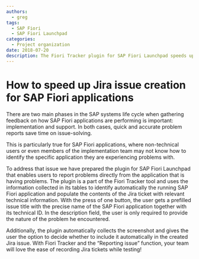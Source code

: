 ```yaml
---
authors:
  - greg
tags:
  - SAP Fiori
  - SAP Fiori Launchpad
categories:
  - Project organization
date: 2018-07-20
description: The Fiori Tracker plugin for SAP Fiori Launchpad speeds up Jira issue creation by automatically identifying the problem app and pre-filling technical details.
---
```



# How to speed up Jira issue creation for SAP Fiori applications

There are two main phases in the SAP systems life cycle when gathering feedback on how SAP Fiori applications are performing is important: implementation and support. In both cases, quick and accurate problem reports save time on issue-solving.

<!-- more -->
This is particularly true for SAP Fiori applications, where non-technical users or even members of the implementation team may not know how to identify the specific application they are experiencing problems with.

To address that issue we have prepared the plugin for SAP Fiori Launchpad that enables users to report problems directly from the application that is having problems. The plugin is a part of the Fiori Tracker tool and uses the information collected in its tables to identify automatically the running SAP Fiori application and populate the contents of the Jira ticket with relevant technical information.
With the press of one button, the user gets a prefilled issue title with the precise name of the SAP Fiori application together with its technical ID. In the description field, the user is only required to provide the nature of the problem he encountered.

Additionally, the plugin automatically collects the screenshot and gives the user the option to decide whether to include it automatically in the created Jira issue.
With Fiori Tracker and the “Reporting issue” function, your team will love the ease of recording Jira tickets while testing!
